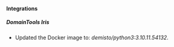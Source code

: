 #### Integrations
##### DomainTools Iris
- Updated the Docker image to: *demisto/python3:3.10.11.54132*.
